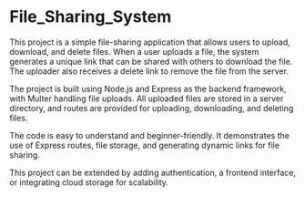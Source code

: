 ﻿# File_Sharing_System

This project is a simple file-sharing application that allows users to upload, download, and delete files. When a user uploads a file, the system generates a unique link that can be shared with others to download the file. The uploader also receives a delete link to remove the file from the server.

The project is built using Node.js and Express as the backend framework, with Multer handling file uploads. All uploaded files are stored in a server directory, and routes are provided for uploading, downloading, and deleting files.

The code is easy to understand and beginner-friendly. It demonstrates the use of Express routes, file storage, and generating dynamic links for file sharing.

This project can be extended by adding authentication, a frontend interface, or integrating cloud storage for scalability.
